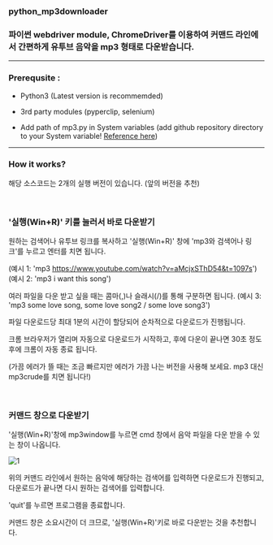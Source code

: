 ### python_mp3downloader

### 파이썬 webdriver module, ChromeDriver를 이용하여 커맨드 라인에서 간편하게 유투브 음악을 mp3 형태로 다운받습니다.

---

### Prerequsite :

- Python3 (Latest version is recommemded)

- 3rd party modules (pyperclip, selenium)

- Add path of mp3.py in System variables (add github repository directory to your System variable! [Reference here](https://www.pythoncentral.io/add-python-to-path-python-is-not-recognized-as-an-internal-or-external-command/))

---

### How it works? 

해당 소스코드는 2개의 실행 버전이 있습니다. (앞의 버전을 추천)

<br/> 

### '실행(Win+R)' 키를 눌러서 바로 다운받기

원하는 검색어나 유투브 링크를 복사하고 '실행(Win+R)' 창에 'mp3와 검색어나 링크'를 누르고 엔터를 치면 됩니다. 

(예시 1: 'mp3 https://www.youtube.com/watch?v=aMcjxSThD54&t=1097s')
(예시 2: 'mp3 i want this song')

여러 파일을 다운 받고 싶을 때는 콤마(,)나 슬래시(/)를 통해 구분하면 됩니다.
(예시 3: 'mp3 some love song, some love song2 / some love song3')

파일 다운로드당 최대 1분의 시간이 할당되어 순차적으로 다운로드가 진행됩니다.

크롬 브라우저가 열리며 자동으로 다운로드가 시작하고, 후에 다운이 끝나면 30초 정도 후에 크롬이 자동 종료 됩니다.

(가끔 에러가 뜰 때는 조금 빠르지만 에러가 가끔 나는 버전을 사용해 보세요. mp3 대신 mp3crude를 치면 됩니다!)

<br/>

### 커맨드 창으로 다운받기

'실행(Win+R)'창에 mp3window를 누르면 cmd 창에서 음악 파일을 다운 받을 수 있는 창이 나옵니다.

![1](https://user-images.githubusercontent.com/26838115/45490587-79273e00-b7a2-11e8-840d-b6271812c5a4.png)

위의 커맨드 라인에서 원하는 음악에 해당하는 검색어를 입력하면 다운로드가 진행되고, 다운로드가 끝나면 다시 원하는 검색어를 입력합니다.

'quit'를 누르면 프로그램을 종료합니다.

커맨드 창은 소요시간이 더 크므로, '실행(Win+R)'키로 바로 다운받는 것을 추천합니다.
